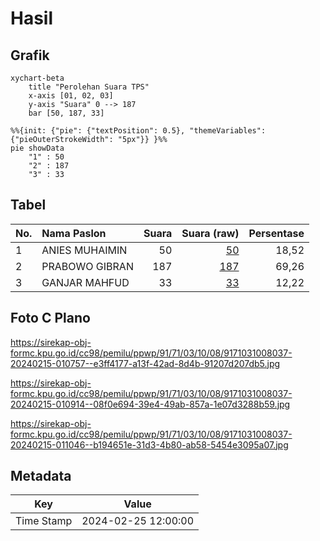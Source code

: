 # Hasil

## Grafik

```mermaid
xychart-beta
    title "Perolehan Suara TPS"
    x-axis [01, 02, 03]
    y-axis "Suara" 0 --> 187
    bar [50, 187, 33]
```

```mermaid
%%{init: {"pie": {"textPosition": 0.5}, "themeVariables": {"pieOuterStrokeWidth": "5px"}} }%%
pie showData
    "1" : 50
    "2" : 187
    "3" : 33
```

## Tabel

| No. | Nama Paslon    | Suara | Suara (raw) | Persentase |
|:--- |:-------------- | -----:| -----------:| ----------:|
| 1   | ANIES MUHAIMIN | 50    | [50][p-1]   | 18,52      |
| 2   | PRABOWO GIBRAN | 187   | [187][p-2]  | 69,26      |
| 3   | GANJAR MAHFUD  | 33    | [33][p-3]   | 12,22      |


[p-1]: https://github.com/gigit-pemilu/pemilu-2024-91-papua/blob/main/pilpres/hitung-suara/sub/91-papua/sub/71-kota-jayapura/sub/03-abepura/sub/1008-awiyo/sub/037-tps/sub/paslon-1.txt
[p-2]: https://github.com/gigit-pemilu/pemilu-2024-91-papua/blob/main/pilpres/hitung-suara/sub/91-papua/sub/71-kota-jayapura/sub/03-abepura/sub/1008-awiyo/sub/037-tps/sub/paslon-2.txt
[p-3]: https://github.com/gigit-pemilu/pemilu-2024-91-papua/blob/main/pilpres/hitung-suara/sub/91-papua/sub/71-kota-jayapura/sub/03-abepura/sub/1008-awiyo/sub/037-tps/sub/paslon-3.txt

## Foto C Plano

https://sirekap-obj-formc.kpu.go.id/cc98/pemilu/ppwp/91/71/03/10/08/9171031008037-20240215-010757--e3ff4177-a13f-42ad-8d4b-91207d207db5.jpg

https://sirekap-obj-formc.kpu.go.id/cc98/pemilu/ppwp/91/71/03/10/08/9171031008037-20240215-010914--08f0e694-39e4-49ab-857a-1e07d3288b59.jpg

https://sirekap-obj-formc.kpu.go.id/cc98/pemilu/ppwp/91/71/03/10/08/9171031008037-20240215-011046--b194651e-31d3-4b80-ab58-5454e3095a07.jpg


## Metadata

| Key        | Value               |
| ---------- | ------------------- |
| Time Stamp | 2024-02-25 12:00:00 |




